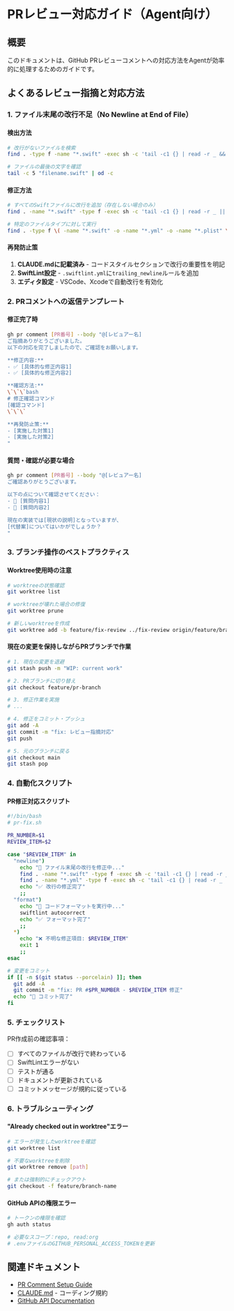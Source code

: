 # PRレビュー対応ガイド（Agent向け）

## 概要
このドキュメントは、GitHub PRレビューコメントへの対応方法をAgentが効率的に処理するためのガイドです。

## よくあるレビュー指摘と対応方法

### 1. ファイル末尾の改行不足（No Newline at End of File）

#### 検出方法
```bash
# 改行がないファイルを検索
find . -type f -name "*.swift" -exec sh -c 'tail -c1 {} | read -r _ && echo {}' \;

# ファイルの最後の文字を確認
tail -c 5 "filename.swift" | od -c
```

#### 修正方法
```bash
# すべてのSwiftファイルに改行を追加（存在しない場合のみ）
find . -name "*.swift" -type f -exec sh -c 'tail -c1 {} | read -r _ || echo >> {}' \;

# 特定のファイルタイプに対して実行
find . -type f \( -name "*.swift" -o -name "*.yml" -o -name "*.plist" \) -exec sh -c 'tail -c1 {} | read -r _ || echo >> {}' \;
```

#### 再発防止策
1. **CLAUDE.mdに記載済み** - コードスタイルセクションで改行の重要性を明記
2. **SwiftLint設定** - `.swiftlint.yml`に`trailing_newline`ルールを追加
3. **エディタ設定** - VSCode、Xcodeで自動改行を有効化

### 2. PRコメントへの返信テンプレート

#### 修正完了時
```bash
gh pr comment [PR番号] --body "@[レビュアー名] 
ご指摘ありがとうございました。
以下の対応を完了しましたので、ご確認をお願いします。

**修正内容:**
- ✅ [具体的な修正内容1]
- ✅ [具体的な修正内容2]

**確認方法:**
\`\`\`bash
# 修正確認コマンド
[確認コマンド]
\`\`\`

**再発防止策:**
- [実施した対策1]
- [実施した対策2]
"
```

#### 質問・確認が必要な場合
```bash
gh pr comment [PR番号] --body "@[レビュアー名]
ご確認ありがとうございます。

以下の点について確認させてください：
- 🤔 [質問内容1]
- 🤔 [質問内容2]

現在の実装では[現状の説明]となっていますが、
[代替案]についてはいかがでしょうか？
"
```

### 3. ブランチ操作のベストプラクティス

#### Worktree使用時の注意
```bash
# worktreeの状態確認
git worktree list

# worktreeが壊れた場合の修復
git worktree prune

# 新しいworktreeを作成
git worktree add -b feature/fix-review ../fix-review origin/feature/branch-name
```

#### 現在の変更を保持しながらPRブランチで作業
```bash
# 1. 現在の変更を退避
git stash push -m "WIP: current work"

# 2. PRブランチに切り替え
git checkout feature/pr-branch

# 3. 修正作業を実施
# ...

# 4. 修正をコミット・プッシュ
git add -A
git commit -m "fix: レビュー指摘対応"
git push

# 5. 元のブランチに戻る
git checkout main
git stash pop
```

### 4. 自動化スクリプト

#### PR修正対応スクリプト
```bash
#!/bin/bash
# pr-fix.sh

PR_NUMBER=$1
REVIEW_ITEM=$2

case "$REVIEW_ITEM" in
  "newline")
    echo "🔧 ファイル末尾の改行を修正中..."
    find . -name "*.swift" -type f -exec sh -c 'tail -c1 {} | read -r _ || echo >> {}' \;
    find . -name "*.yml" -type f -exec sh -c 'tail -c1 {} | read -r _ || echo >> {}' \;
    echo "✅ 改行の修正完了"
    ;;
  "format")
    echo "🔧 コードフォーマットを実行中..."
    swiftlint autocorrect
    echo "✅ フォーマット完了"
    ;;
  *)
    echo "❌ 不明な修正項目: $REVIEW_ITEM"
    exit 1
    ;;
esac

# 変更をコミット
if [[ -n $(git status --porcelain) ]]; then
  git add -A
  git commit -m "fix: PR #$PR_NUMBER - $REVIEW_ITEM 修正"
  echo "📝 コミット完了"
fi
```

### 5. チェックリスト

PR作成前の確認事項：
- [ ] すべてのファイルが改行で終わっている
- [ ] SwiftLintエラーがない
- [ ] テストが通る
- [ ] ドキュメントが更新されている
- [ ] コミットメッセージが規約に従っている

### 6. トラブルシューティング

#### "Already checked out in worktree"エラー
```bash
# エラーが発生したworktreeを確認
git worktree list

# 不要なworktreeを削除
git worktree remove [path]

# または強制的にチェックアウト
git checkout -f feature/branch-name
```

#### GitHub APIの権限エラー
```bash
# トークンの権限を確認
gh auth status

# 必要なスコープ：repo, read:org
# .envファイルのGITHUB_PERSONAL_ACCESS_TOKENを更新
```

## 関連ドキュメント
- [PR Comment Setup Guide](/docs/setup/pr_comment_setup.md)
- [CLAUDE.md](/CLAUDE.md) - コーディング規約
- [GitHub API Documentation](https://docs.github.com/en/rest)
